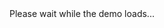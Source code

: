 ﻿<div class="showcase">
	Please wait while the demo loads...
</div>
<script type="text/javascript">
	$(function(){
	
		var iframe = document.createElement('iframe'),
			doc = iframe.contentWindow.document;

		iframe.class = "showcase async";

		doc.open().write('<body onload="this.src=\'@(System.Configuration.ConfigurationManager.AppSettings["InfrastructureShowcase.BasePath"])/DiscoveryGraph\'">');
		doc.close(); //iframe onload event happens
		$('#livedemo').find('div').append(iframe);

	});
</script>
